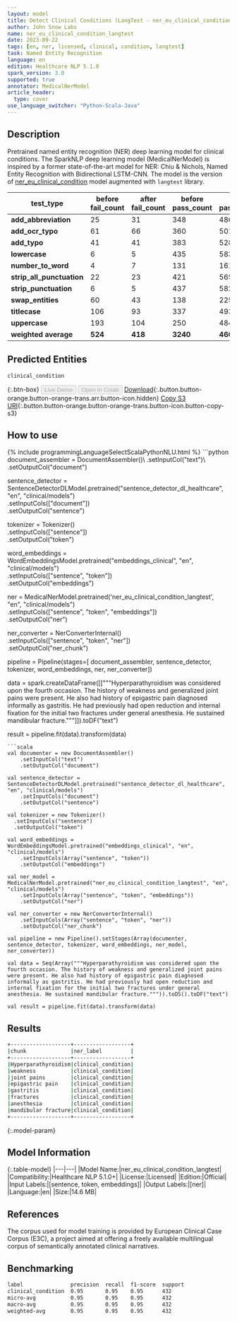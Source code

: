 ```yaml
---
layout: model
title: Detect Clinical Conditions (LangTest - ner_eu_clinical_condition)
author: John Snow Labs
name: ner_eu_clinical_condition_langtest
date: 2023-09-22
tags: [en, ner, licensed, clinical, condition, langtest]
task: Named Entity Recognition
language: en
edition: Healthcare NLP 5.1.0
spark_version: 3.0
supported: true
annotator: MedicalNerModel
article_header:
  type: cover
use_language_switcher: "Python-Scala-Java"
---
```


## Description

Pretrained named entity recognition (NER) deep learning model for clinical conditions. The SparkNLP deep learning model (MedicalNerModel) is inspired by a former state-of-the-art model for NER: Chiu & Nichols, Named Entity Recognition with Bidirectional LSTM-CNN. The model is the version of [ner_eu_clinical_condition](https://nlp.johnsnowlabs.com/2023/02/06/ner_eu_clinical_condition_en.html) model augmented with `langtest` library.

| **test_type**             | **before fail_count** | **after fail_count** | **before pass_count** | **after pass_count** | **minimum pass_rate** | **before pass_rate** | **after pass_rate** |
|---------------------------|-----------------------|----------------------|-----------------------|----------------------|-----------------------|----------------------|---------------------|
| **add_abbreviation**      | 25                    | 31                   | 348                   | 486                  | 80%                   | 93%                  | 94%                 |
| **add_ocr_typo**          | 61                    | 66                   | 360                   | 501                  | 80%                   | 86%                  | 88%                 |
| **add_typo**              | 41                    | 41                   | 383                   | 528                  | 80%                   | 90%                  | 93%                 |
| **lowercase**             | 6                     | 5                    | 435                   | 583                  | 80%                   | 99%                  | 99%                 |
| **number_to_word**        | 4                     | 7                    | 131                   | 161                  | 80%                   | 97%                  | 96%                 |
| **strip_all_punctuation** | 22                    | 23                   | 421                   | 565                  | 80%                   | 95%                  | 96%                 |
| **strip_punctuation**     | 6                     | 5                    | 437                   | 582                  | 80%                   | 99%                  | 99%                 |
| **swap_entities**         | 60                    | 43                   | 138                   | 225                  | 80%                   | 70%                  | 84%                 |
| **titlecase**             | 106                   | 93                   | 337                   | 493                  | 80%                   | 76%                  | 84%                 |
| **uppercase**             | 193                   | 104                  | 250                   | 484                  | 80%                   | 56%                  | 82%                 |
| **weighted average**      | **524**               | **418**              | **3240**              | **4608**             | **80%**               | **86.08%**           | **91.68%**          |

## Predicted Entities

`clinical_condition`

{:.btn-box}
<button class="button button-orange" disabled>Live Demo</button>
<button class="button button-orange" disabled>Open in Colab</button>
[Download](https://s3.amazonaws.com/auxdata.johnsnowlabs.com/clinical/models/ner_eu_clinical_condition_langtest_en_5.1.0_3.0_1695396170806.zip){:.button.button-orange.button-orange-trans.arr.button-icon.hidden}
[Copy S3 URI](s3://auxdata.johnsnowlabs.com/clinical/models/ner_eu_clinical_condition_langtest_en_5.1.0_3.0_1695396170806.zip){:.button.button-orange.button-orange-trans.button-icon.button-copy-s3}

## How to use



<div class="tabs-box" markdown="1">
{% include programmingLanguageSelectScalaPythonNLU.html %}
```python
document_assembler = DocumentAssembler()\
	.setInputCol("text")\
	.setOutputCol("document")
 
sentence_detector = SentenceDetectorDLModel.pretrained("sentence_detector_dl_healthcare", "en", "clinical/models")\
    .setInputCols(["document"])\
    .setOutputCol("sentence")

tokenizer = Tokenizer()\
	.setInputCols(["sentence"])\
	.setOutputCol("token")

word_embeddings = WordEmbeddingsModel.pretrained("embeddings_clinical", "en", "clinical/models")\
	.setInputCols(["sentence", "token"])\
	.setOutputCol("embeddings")

ner = MedicalNerModel.pretrained('ner_eu_clinical_condition_langtest', "en", "clinical/models") \
	.setInputCols(["sentence", "token", "embeddings"]) \
	.setOutputCol("ner")
 
ner_converter = NerConverterInternal()\
	.setInputCols(["sentence", "token", "ner"])\
	.setOutputCol("ner_chunk")

pipeline = Pipeline(stages=[
	document_assembler,
	sentence_detector,
	tokenizer,
	word_embeddings,
	ner,
	ner_converter])

data = spark.createDataFrame([["""Hyperparathyroidism was considered upon the fourth occasion. The history of weakness and generalized joint pains were present. He also had history of epigastric pain diagnosed informally as gastritis. He had previously had open reduction and internal fixation for the initial two fractures under general anesthesia. He sustained mandibular fracture."""]]).toDF("text")

result = pipeline.fit(data).transform(data)
```
```scala
val documenter = new DocumentAssembler() 
    .setInputCol("text") 
    .setOutputCol("document")

val sentence_detector = SentenceDetectorDLModel.pretrained("sentence_detector_dl_healthcare", "en", "clinical/models")
    .setInputCols("document")
    .setOutputCol("sentence")

val tokenizer = new Tokenizer()
  .setInputCols("sentence")
  .setOutputCol("token")

val word_embeddings = WordEmbeddingsModel.pretrained("embeddings_clinical", "en", "clinical/models")
	.setInputCols(Array("sentence", "token"))
	.setOutputCol("embeddings")

val ner_model = MedicalNerModel.pretrained("ner_eu_clinical_condition_langtest", "en", "clinical/models")
    .setInputCols(Array("sentence", "token", "embeddings"))
    .setOutputCol("ner")

val ner_converter = new NerConverterInternal()
    .setInputCols(Array("sentence", "token", "ner"))
    .setOutputCol("ner_chunk")

val pipeline = new Pipeline().setStages(Array(documenter, sentence_detector, tokenizer, word_embeddings, ner_model, ner_converter))

val data = Seq(Array("""Hyperparathyroidism was considered upon the fourth occasion. The history of weakness and generalized joint pains were present. He also had history of epigastric pain diagnosed informally as gastritis. He had previously had open reduction and internal fixation for the initial two fractures under general anesthesia. He sustained mandibular fracture.""")).toDS().toDF("text")

val result = pipeline.fit(data).transform(data)
```
</div>

## Results

```bash
+-------------------+------------------+
|chunk              |ner_label         |
+-------------------+------------------+
|Hyperparathyroidism|clinical_condition|
|weakness           |clinical_condition|
|joint pains        |clinical_condition|
|epigastric pain    |clinical_condition|
|gastritis          |clinical_condition|
|fractures          |clinical_condition|
|anesthesia         |clinical_condition|
|mandibular fracture|clinical_condition|
+-------------------+------------------+
```

{:.model-param}
## Model Information

{:.table-model}
|---|---|
|Model Name:|ner_eu_clinical_condition_langtest|
|Compatibility:|Healthcare NLP 5.1.0+|
|License:|Licensed|
|Edition:|Official|
|Input Labels:|[sentence, token, embeddings]|
|Output Labels:|[ner]|
|Language:|en|
|Size:|14.6 MB|

## References

The corpus used for model training is provided by European Clinical Case Corpus (E3C), a project aimed at offering a freely available multilingual corpus of semantically annotated clinical narratives.

## Benchmarking

```bash
label               precision  recall  f1-score  support 
clinical_condition  0.95       0.95    0.95      432     
micro-avg           0.95       0.95    0.95      432     
macro-avg           0.95       0.95    0.95      432     
weighted-avg        0.95       0.95    0.95      432      
```